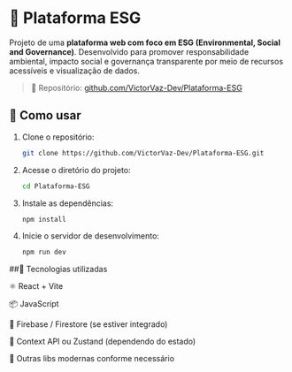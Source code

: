 # 🌱 Plataforma ESG

Projeto de uma **plataforma web com foco em ESG (Environmental, Social and Governance)**. Desenvolvido para promover responsabilidade ambiental, impacto social e governança transparente por meio de recursos acessíveis e visualização de dados.

> 🔗 Repositório: [github.com/VictorVaz-Dev/Plataforma-ESG](https://github.com/VictorVaz-Dev/Plataforma-ESG)

## 🚀 Como usar

1. Clone o repositório:
   ```bash
   git clone https://github.com/VictorVaz-Dev/Plataforma-ESG.git

2. Acesse o diretório do projeto:
   ```bash
   cd Plataforma-ESG

3. Instale as dependências:
   ```bash
   npm install

4. Inicie o servidor de desenvolvimento:
   ```bash
   npm run dev

##🧰 Tecnologias utilizadas


⚛️ React + Vite

📦 JavaScript

📁 Firebase / Firestore (se estiver integrado)

🧠 Context API ou Zustand (dependendo do estado)

🧪 Outras libs modernas conforme necessário

   

   
